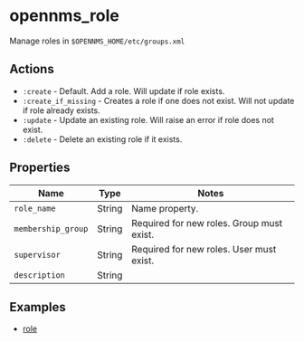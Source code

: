 # opennms\_role

Manage roles in `$OPENNMS_HOME/etc/groups.xml`

## Actions

* `:create` - Default. Add a role. Will update if role exists.
* `:create_if_missing` - Creates a role if one does not exist. Will not update if role already exists.
* `:update` - Update an existing role. Will raise an error if role does not exist.
* `:delete` - Delete an existing role if it exists.

## Properties

| Name | Type | Notes |
| ---- | ---- | ----- |
| `role_name` | String | Name property. |
| `membership_group` | String | Required for new roles. Group must exist. |
| `supervisor` | String | Required for new roles. User must exist. |
| `description` | String | |

## Examples

* [role](../test/fixtures/cookbooks/opennms_resource_tests/recipes/role.rb)
